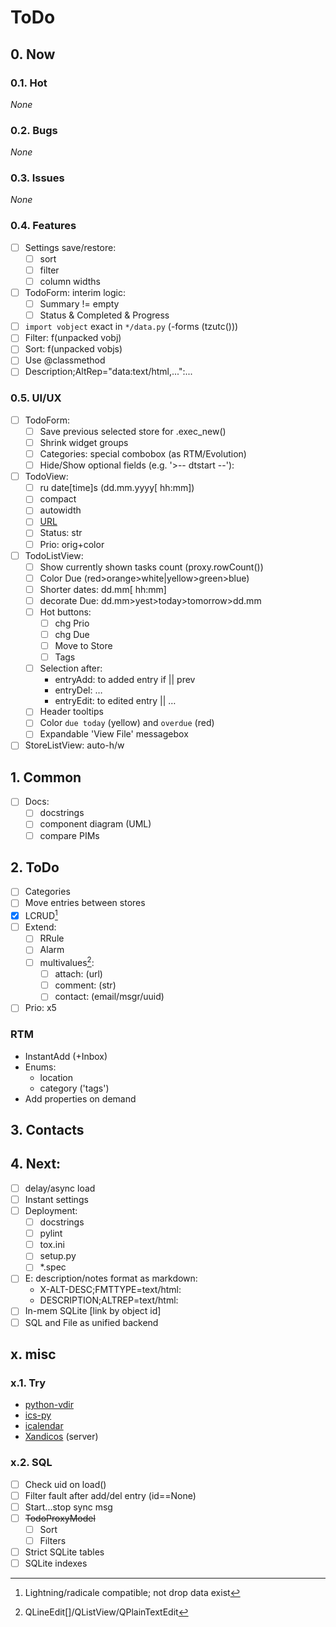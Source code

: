 # ToDo

## 0. Now

### 0.1. Hot
*None*

### 0.2. Bugs
*None*

### 0.3. Issues
*None*

### 0.4. Features
- [ ] Settings save/restore:
  - [ ] sort
  - [ ] filter
  - [ ] column widths
- [ ] TodoForm: interim logic:
  - [ ] Summary != empty
  - [ ] Status & Completed & Progress
- [ ] `import vobject` exact in `*/data.py` (-forms (tzutc()))
- [ ] Filter: f(unpacked vobj)
- [ ] Sort: f(unpacked vobjs)
- [ ] Use @classmethod
- [ ] Description;AltRep="data:text/html,...":...

### 0.5. UI/UX
- [ ] TodoForm:
  - [ ] Save previous selected store for .exec_new()
  - [ ] Shrink widget groups
  - [ ] Categories: special combobox (as RTM/Evolution)
  - [ ] Hide/Show optional fields (e.g. '>-- dtstart --'):
- [ ] TodoView:
  - [ ] ru date[time]s (dd.mm.yyyy[ hh:mm])
  - [ ] compact
  - [ ] autowidth
  - [ ] [URL](URL)
  - [ ] Status: str
  - [ ] Prio: orig+color
- [ ] TodoListView:
  - [ ] Show currently shown tasks count (proxy.rowCount())
  - [ ] Color Due (red>orange>white|yellow>green>blue)
  - [ ] Shorter dates: dd.mm[ hh:mm]
  - [ ] decorate Due: dd.mm>yest>today>tomorrow>dd.mm
  - [ ] Hot buttons:
    - [ ] chg Prio
    - [ ] chg Due
    - [ ] Move to Store
    - [ ] Tags
  - [ ] Selection after:
    - entryAdd: to added entry if || prev
    - entryDel: &hellip;
    - entryEdit: to edited entry || &hellip;
  - [ ] Header tooltips
  - [ ] Color `due today` (yellow) and `overdue` (red)
  - [ ] Expandable 'View File' messagebox
- [ ] StoreListView: auto-h/w

## 1. Common
- [ ] Docs:
  - [ ] docstrings
  - [ ] component diagram (UML)
  - [ ] compare PIMs

## 2. ToDo
- [ ] Categories
- [ ] Move entries between stores
- [x] LCRUD[^2]
- [ ] Extend:
  - [ ] RRule
  - [ ] Alarm
  - [ ] multivalues[^4]:
     - [ ] attach: (url)
     - [ ] comment: (str)
     - [ ] contact: (email/msgr/uuid)
- [ ] Prio: x5

### RTM
- InstantAdd (+Inbox)
- Enums:
  - location
  - category ('tags')
- Add properties on demand

## 3. Contacts

## 4. Next:
- [ ] delay/async load
- [ ] Instant settings
- [ ] Deployment:
  - [ ] docstrings
  - [ ] pylint
  - [ ] tox.ini
  - [ ] setup.py
  - [ ] \*.spec
- [ ] E: description/notes format as markdown:
  - X-ALT-DESC;FMTTYPE=text/html:
  - DESCRIPTION;ALTREP=text/html:
- [ ] In-mem SQLite [link by object id]
- [ ] SQL and File as unified backend

## x. misc

### x.1. Try
- [python-vdir](https://github.com/pimutils/python-vdir)
- [ics-py](https://github.com/ics-py/ics-py/)
- [icalendar](https://github.com/collective/icalendar/)
- [Xandicos](https://github.com/jelmer/xandikos) (server)

### x.2. SQL
- [ ] Check uid on load()
- [ ] Filter fault after add/del entry (id==None)
- [ ] Start...stop sync msg
- [ ] ~~TodoProxyModel~~
  - [ ] Sort
  - [ ] Filters
- [ ] Strict SQLite tables
- [ ] SQLite indexes

[^2]: Lightning/radicale compatible; not drop data exist
[^3]: CardBook/radicale compatible; not drop data exist
[^4]: QLineEdit[]/QListView/QPlainTextEdit
